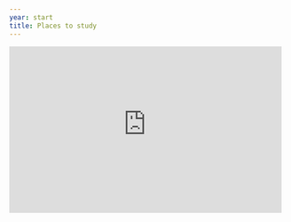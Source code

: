 ```yaml
---
year: start
title: Places to study
---
```

<iframe height='300' width='97.5%' frameborder='0' src='https://render.githubusercontent.com/view/geojson?url=https://raw.githubusercontent.com/qaisjp/betterinformatics/master/static/study_spaces.geojson' title='study_spaces.geojson'></iframe>
